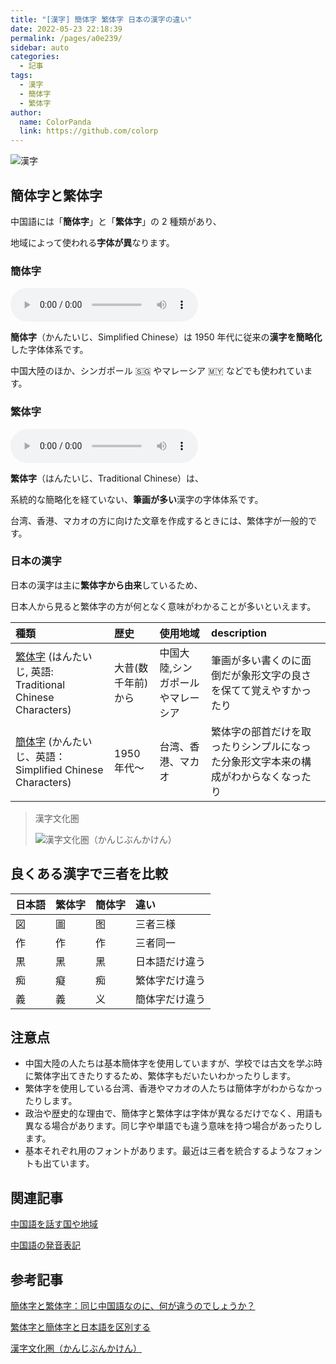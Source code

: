 ```yaml
---
title: "[漢字] 簡体字 繁体字 日本の漢字の違い"
date: 2022-05-23 22:18:39
permalink: /pages/a0e239/
sidebar: auto
categories:
  - 記事
tags:
  - 漢字
  - 簡体字
  - 繁体字
author:
  name: ColorPanda
  link: https://github.com/colorp
---
```


![漢字](https://upload.wikimedia.org/wikipedia/commons/a/a0/Chinese_characters_logo.svg)

## 簡体字と繁体字

中国語には「**簡体字**」と「**繁体字**」の 2 種類があり、

地域によって使われる**字体が異**なります。

### 簡体字

<Badge text="「簡体字」jiǎn tǐ zì の発音" vertical="middle" />
<audio
  controls
  src="https://tts.baidu.com/text2audio?tex=简体字&cuid=dict&lan=ZH&ctp=1&pdt=30&vol=9">
Your browser does not support the
<code>audio</code> element.
</audio>

**簡体字**（かんたいじ、Simplified Chinese）は 1950 年代に従来の**漢字を簡略化**した字体体系です。

中国大陸のほか、シンガポール 🇸🇬 やマレーシア 🇲🇾 などでも使われています。

### 繁体字

<Badge text="「繁体字」fán tǐ zì の発音" vertical="middle" />
<audio
  controls
  src="https://tts.baidu.com/text2audio?tex=繁体字&cuid=dict&lan=ZH&ctp=1&pdt=30&vol=9">
Your browser does not support the
<code>audio</code> element.
</audio>

**繁体字**（はんたいじ、Traditional Chinese）は、

系統的な簡略化を経ていない、**筆画が多い**漢字の字体体系です。

台湾、香港、マカオの方に向けた文章を作成するときには、繁体字が一般的です。

### 日本の漢字

日本の漢字は主に**繁体字から由来**しているため、

日本人から見ると繁体字の方が何となく意味がわかることが多いといえます。

| 種類                                                                                              | 歴史               | 使用地域                          | description                                                                        |
| :------------------------------------------------------------------------------------------------ | :----------------- | :-------------------------------- | :--------------------------------------------------------------------------------- |
| [繁体字](https://ja.wikipedia.org/wiki/繁体字) (はんたいじ, 英語: Traditional Chinese Characters) | 大昔(数千年前)から | 中国大陸,シンガポールやマレーシア | 筆画が多い書くのに面倒だが象形文字の良さを保てて覚えやすかったり                   |
| [簡体字](https://ja.wikipedia.org/wiki/簡体字) (かんたいじ、英語：Simplified Chinese Characters)  | 1950 年代〜        | 台湾、香港、マカオ                | 繁体字の部首だけを取ったりシンプルになった分象形文字本来の構成がわからなくなったり |

> 漢字文化圏
>
> ![漢字文化圏（かんじぶんかけん）](https://upload.wikimedia.org/wikipedia/commons/c/c2/East_Asian_Cultural_Sphere_wider_influence.svg)

## 良くある漢字で三者を比較

| 日本語 | 繁体字 | 簡体字 | 違い           |
| :----- | :----- | :----- | :------------- |
| 図     | 圖     | 图     | 三者三様       |
| 作     | 作     | 作     | 三者同一       |
| 黒     | 黑     | 黑     | 日本語だけ違う |
| 痴     | 癡     | 痴     | 繁体字だけ違う |
| 義     | 義     | 义     | 簡体字だけ違う |

## 注意点

- 中国大陸の人たちは基本簡体字を使用していますが、学校では古文を学ぶ時に繁体字出てきたりするため、繁体字もだいたいわかったりします。
- 繁体字を使用している台湾、香港やマカオの人たちは簡体字がわからなかったりします。
- 政治や歴史的な理由で、簡体字と繁体字は字体が異なるだけでなく、用語も異なる場合があります。同じ字や単語でも違う意味を持つ場合があったりします。
- 基本それぞれ用のフォントがあります。最近は三者を統合するようなフォントも出ています。

## 関連記事

[中国語を話す国や地域](./中国語を話す国や地域.md)

[中国語の発音表記](./中国語の発音表記.md)

## 参考記事

[簡体字と繁体字：同じ中国語なのに、何が違うのでしょうか？](https://www.a-people.com/mailmagazine/2021/01/19/簡体字と繁体字：同じ中国語なのに、何が違うの/)

[繁体字と簡体字と日本語を区別する](https://qiita.com/Saqoosha/items/927e9d6e77922ad9f08a)

[漢字文化圏（かんじぶんかけん）](https://ja.wikipedia.org/wiki/漢字文化圏)
